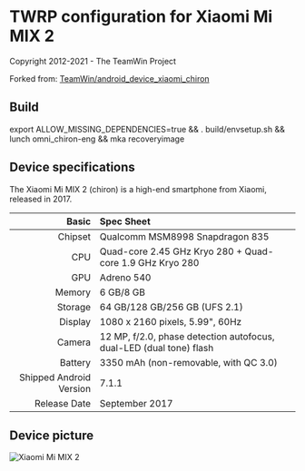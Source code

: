 TWRP configuration for Xiaomi Mi MIX 2
===

Copyright 2012-2021 - The TeamWin Project

Forked from: [TeamWin/android_device_xiaomi_chiron](https://github.com/TeamWin/android_device_xiaomi_chiron)

## Build

export ALLOW_MISSING_DEPENDENCIES=true && . build/envsetup.sh && lunch omni_chiron-eng && mka recoveryimage

## Device specifications

The Xiaomi Mi MIX 2 (chiron) is a high-end smartphone from Xiaomi, released in 2017.

Basic | Spec Sheet
---:|:---
Chipset | Qualcomm MSM8998 Snapdragon 835
CPU | Quad-core 2.45 GHz Kryo 280 + Quad-core 1.9 GHz Kryo 280
GPU | Adreno 540
Memory | 6 GB/8 GB
Storage | 64 GB/128 GB/256 GB (UFS 2.1)
Display | 1080 x 2160 pixels, 5.99", 60Hz
Camera | 12 MP, f/2.0, phase detection autofocus, dual-LED (dual tone) flash
Battery | 3350 mAh (non-removable, with QC 3.0)
Shipped Android Version | 7.1.1
Release Date | September 2017

## Device picture

![Xiaomi Mi MIX 2](https://i8.mifile.cn/a1/pms_1505401464.03824312!560x560.jpg "Xiaomi Mi MIX 2 in black")
